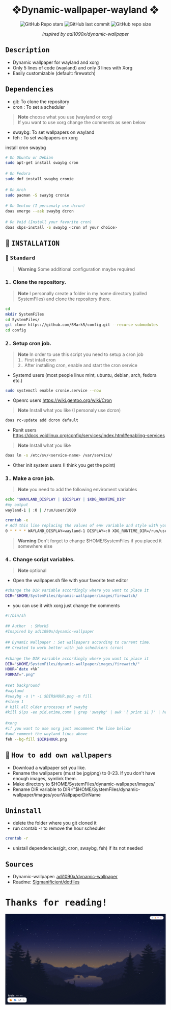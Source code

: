 <div align="center">

# ❖Dynamic-wallpaper-wayland ❖

![GitHub Repo stars](https://img.shields.io/github/stars/SMark5/dynamic-wallpaper-wayland?style=for-the-badge&labelColor=1B2330&color=807EDD) ![GitHub last commit](https://img.shields.io/github/last-commit/SMark5/dynamic-wallpaper-wayland?style=for-the-badge&labelColor=1B2330&color=807EDD) ![GitHub repo size](https://img.shields.io/github/repo-size/SMark5/dynamic-wallpaper-wayland?style=for-the-badge&labelColor=1B2330&color=807EDD)

*Inspired by adi1090x/dynamic-wallpaper*

</div>

## <samp>Description</samp>

- Dynamic wallpaper for wayland and xorg
- Only 5 lines of code (wayland) and only 3 lines with Xorg
- Easily customizable (default: firewatch)

## <samp>Dependencies</samp>

- git: To clone the repository
- cron : To set a scheduler
> **Note**
> choose what you use (wayland or xorg) <br>
> If you want to use xorg change the comments as seen below
- swaybg: To set wallpapers on wayland
- feh : To set wallpapers on xorg 

install cron swaybg
```bash
# On Ubuntu or Debian
sudo apt-get install swaybg cron

# On Fedora
sudo dnf install swaybg cronie

# On Arch 
sudo pacman -S swaybg cronie

# On Gentoo (I personaly use dcron)
doas emerge --ask swaybg dcron

# On Void (Install your favorite cron)
doas xbps-install -S swaybg <cron of your choice>
```

## :wrench: <samp>INSTALLATION</samp>

### :paperclip: <samp>Standard</samp>

> **Warning**
> Some additional configuration maybe required

### <kbd>1.</kbd> Clone the repository.

> **Note**
> I personally create a folder in my home directory (called SystemFiles) and clone the repository there.
```bash
cd 
mkdir SystemFiles
cd SystemFiles/
git clone https://github.com/SMark5/config.git --recurse-submodules
cd config
```
### <kbd>2.</kbd> Setup cron job.
> **Note**
> In order to use this script you need to setup a cron job <br>
<kbd>1.</kbd> First intall cron <br>
<kbd>2.</kbd> After installing cron, enable and start the cron service <br>
- Systemd users (most people linux mint, ubuntu, debian, arch, fedora etc.)
```bash
sudo systemctl enable cronie.service --now
```
- Openrc users
https://wiki.gentoo.org/wiki/Cron
> **Note**
> Install what you like (I personaly use dcron)
```bash
doas rc-update add dcron default
```
- Runit users
https://docs.voidlinux.org/config/services/index.html#enabling-services
> **Note**
> Install what you like
```bash
doas ln -s /etc/sv/<service-name> /var/service/
```
- Other init system users (I think you get the point)

### <kbd>3.</kbd> Make a cron job.
> **Note**
> you need to add the following enviroment variables

```bash
echo "$WAYLAND_DISPLAY | $DISPLAY | $XDG_RUNTIME_DIR"
#my output
wayland-1 | :0 | /run/user/1000
```

```bash
crontab -e
# Add this line replacing the values of env variable and style with yours
0 * * * * WAYLAND_DISPLAY=wayland-1 DISPLAY=:0 XDG_RUNTIME_DIR=/run/user/1000 $HOME/SystemFiles/dynamic-wallpaper-wayland/wallpaper.sh
```

> **Warning**
> Don't forget to change $HOME/SystemFiles if you placed it somewhere else

### <kbd>4.</kbd> Change script variables.
> **Note**
> optional
- Open the wallpaper.sh file with your favorite text editor

```bash
#change the DIR variable accordingly where you want to place it
DIR="$HOME/SystemFiles/dynamic-wallpaper/images/firewatch/
```
- you can use it with xorg  just change the comments

```bash
#!/bin/sh 

## Author  : SMark5
#Inspired by adi1090x/dynamic-wallpaper 

## Dynamic Wallpaper : Set wallpapers according to current time.
## Created to work better with job schedulers (cron)

#change the DIR variable accordingly where you want to place it
DIR="$HOME/SystemFiles/dynamic-wallpaper/images/firewatch/"
HOUR=`date +%k`
FORMAT=".png"

#set background
#wayland
#swaybg -o \* -i $DIR$HOUR.png -m fill
#sleep 1
# kill all older processes of swaybg
#kill $(ps -eo pid,etime,comm | grep 'swaybg' | awk '{ print $1 }' | head -n -1)

#xorg
#if you want to use xorg just uncomment the line bellow
#and comment the wayland lines above
feh --bg-fill $DIR$HOUR.png
```

## :bookmark_tabs: <samp>How to add own wallpapers</samp>

- Download a wallpaper set you like.
- Rename the wallpapers (must be jpg/png) to 0-23. If you don't have enough images, symlink them.
- Make directory to $HOME/SystemFiles/dynamic-wallpaper/images/
- Rename DIR variable to DIR="$HOME/SystemFiles/dynamic-wallpaper/images/yourWallpaperDirName

## <samp>Uninstall</samp>
- delete the folder where you git cloned it
- run crontab -r to remove the hour scheduler
```bash
crontab -r
```
- unistall dependencies(git, cron, swaybg, feh) if its not needed

## <samp>Sources</samp>

- Dynamic-wallpaper: [adi1090x/dynamic-wallpaper](https://github.com/adi1090x/dynamic-wallpaper)
- Readme: [Sigmanificient/dotfiles](https://github.com/Sigmanificient/dotfiles)

# <samp>Thanks for reading!</samp>

![alt dwall](https://raw.githubusercontent.com/adi1090x/files/master/dynamic-wallpaper/lakeside.gif)
